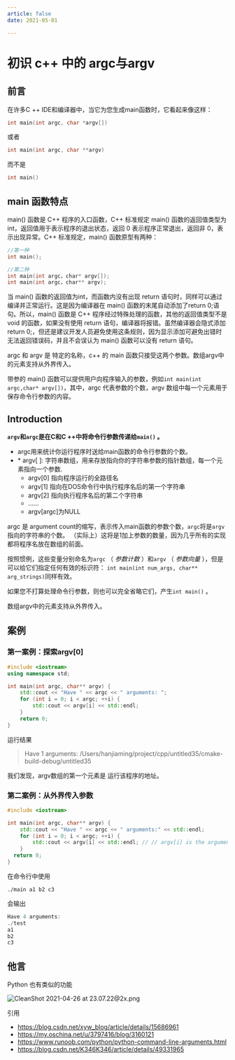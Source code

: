 ```yaml
---
article: false
date: 2021-05-01

---
```


# 初识 c++ 中的 argc与argv

## 前言

在许多C ++ IDE和编译器中，当它为您生成main函数时，它看起来像这样：

```c++
int main(int argc, char *argv[])
```

或者

```c++
int main(int argc, char **argv)
```

而不是

```c++
int main()
```

## main 函数特点

main() 函数是 C++ 程序的入口函数，C++ 标准规定 main() 函数的返回值类型为 int，返回值用于表示程序的退出状态，返回 0 表示程序正常退出，返回非 0，表示出现异常。C++ 标准规定，main() 函数原型有两种：

```c++
//第一种
int main();

//第二种
int main(int argc，char* argv[]);
int main(int argc，char** argv);
```

当 main() 函数的返回值为int，而函数内没有出现 return 语句时，同样可以通过编译并正常运行。这是因为编译器在 main() 函数的末尾自动添加了return 0;语句。所以，main() 函数是 C++ 程序经过特殊处理的函数，其他的返回值类型不是 void 的函数，如果没有使用 return 语句，编译器将报错。虽然编译器会隐式添加return 0;，但还是建议开发人员避免使用这条规则，因为显示添加可避免出错时无法返回错误码，并且不会误认为 main() 函数可以没有 return 语句。

argc 和 argv 是 特定的名称，c++ 的 main 函数只接受这两个参数。数组argv中的元素支持从外界传入。

带参的 main() 函数可以提供用户向程序输入的参数，例如`int main(int argc,char* argv[])`，其中，argc 代表参数的个数，argv 数组中每一个元素用于保存命令行参数的内容。

## Introduction

**`argv`和`argc`是在C和C ++中将命令行参数传递给`main()` 。**

- argc用来统计你运行程序时送给main函数的命令行参数的个数。
- \* argv[ ]: 字符串数组，用来存放指向你的字符串参数的指针数组，每一个元素指向一个参数.
  - argv[0] 指向程序运行的全路径名
  - argv[1] 指向在DOS命令行中执行程序名后的第一个字符串
  - argv[2] 指向执行程序名后的第二个字符串
  - ......
  - argv[argc]为NULL

argc 是 argument count的缩写，表示传入main函数的参数个数，`argc`将是`argv`指向的字符串的个数。 （实际上）这将是1加上参数的数量，因为几乎所有的实现都将程序名放在数组的前面。

按照惯例，这些变量分别命名为`argc` （ *参数计数* ）和`argv` （ *参数向量* ），但是可以给它们指定任何有效的标识符： `int main(int num_args, char** arg_strings)`同样有效。

如果您不打算处理命令行参数，则也可以完全省略它们，产生`int main()` 。

数组argv中的元素支持从外界传入。

## 案例

### 第一案例：探索argv[0]

```c++
#include <iostream>
using namespace std;

int main(int argc, char** argv) {
    std::cout << "Have " << argc << " arguments: ";
    for (int i = 0; i < argc; ++i) {
        std::cout << argv[i] << std::endl;
    }
    return 0;
}
```

运行结果

>Have 1 arguments: /Users/hanjiaming/project/cpp/untitled35/cmake-build-debug/untitled35

我们发现，argv数组的第一个元素是 运行该程序的地址。

### 第二案例：从外界传入参数

```c++
#include <iostream>

int main(int argc, char** argv) {
    std::cout << "Have " << argc << " arguments:" << std::endl;
    for (int i = 0; i < argc; ++i) {
        std::cout << argv[i] << std::endl; // // argv[i] is the argument at index i
    }
  return 0;
}
```

在命令行中使用

```shell
./main a1 b2 c3
```

会输出

```c++
Have 4 arguments:
./test
a1
b2
c3
```

## 他言

Python 也有类似的功能

<img src="https://pic.hanjiaming.com.cn/2021/04/26/180110370b64d.png" alt="CleanShot 2021-04-26 at 23.07.22@2x.png" title="CleanShot 2021-04-26 at 23.07.22@2x.png" />

引用

- https://blog.csdn.net/xyw_blog/article/details/15686961
- https://my.oschina.net/u/3797416/blog/3160121
- https://www.runoob.com/python/python-command-line-arguments.html
- https://blog.csdn.net/K346K346/article/details/49331965